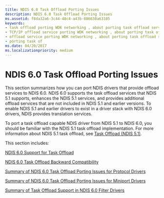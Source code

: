 ```yaml
---
title: NDIS 6.0 Task Offload Porting Issues
description: NDIS 6.0 Task Offload Porting Issues
ms.assetid: f8da32a6-3c44-48c4-a43b-886638a63105
keywords:
- task offload porting WDK networking , about porting task offload services
- TCP/IP offload service porting WDK networking , about porting task offload services
- offload service porting WDK networking , about porting task offload services
- porting task of
ms.date: 04/20/2017
ms.localizationpriority: medium
---
```


# NDIS 6.0 Task Offload Porting Issues





This section summarizes how you can port NDIS drivers that provide offload services to NDIS 6.0. NDIS 6.0 supports the task offload services that NDIS 5.1 supports, enhances the NDIS 5.1 services, and provides additional offload services that are not included in NDIS 5.1 and earlier versions. To enable NDIS 5.1 and earlier drivers to exist in a driver stack with NDIS 6.0 drivers, NDIS provides translation services.

To port a task offload capable NDIS driver from NDIS 5.1 to NDIS 6.0, you should be familiar with the NDIS 5.1 task offload implementation. For more information about NDIS 5.1 task offload, see [Task Offload (NDIS 5.1)](https://msdn.microsoft.com/library/windows/hardware/ff564239).

This section includes:

[NDIS 6.0 Support for Task Offload](ndis-6-0-support-for-task-offload.md)

[NDIS 6.0 Task Offload Backward Compatibility](ndis-6-0-task-offload-backward-compatibility.md)

[Summary of NDIS 6.0 Task Offload Porting Issues for Protocol Drivers](summary-of-ndis-6-0-task-offload-porting-issues-for-protocol-drivers.md)

[Summary of NDIS 6.0 Task Offload Porting Issues for Miniport Drivers](summary-of-ndis-6-0-task-offload-porting-issues-for-miniport-drivers.md)

[Summary of Task Offload Support in NDIS 6.0 Filter Drivers](summary-of-task-offload-support-in-ndis-6-0-filter-drivers.md)

 

 






